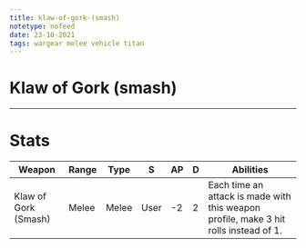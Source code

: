```yaml
---
title: klaw-of-gork-(smash)
notetype: nofeed
date: 23-10-2021
tags: wargear melee vehicle titan
---
```


# Klaw of Gork (smash)

---

# Stats

| Weapon               | Range | Type  | S    | AP  | D   | Abilities                                                                            |
| -------------------- | ----- | ----- | ---- | --- | --- | ------------------------------------------------------------------------------------ |
| Klaw of Gork (Smash) | Melee | Melee | User | -2  | 2   | Each time an attack is made with this weapon profile, make 3 hit rolls instead of 1. | 
